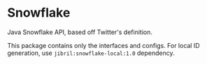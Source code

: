 # Snowflake
Java Snowflake API, based off Twitter's definition.

This package contains only the interfaces and configs.
For local ID generation, use `jibril:snowflake-local:1.0` dependency.
